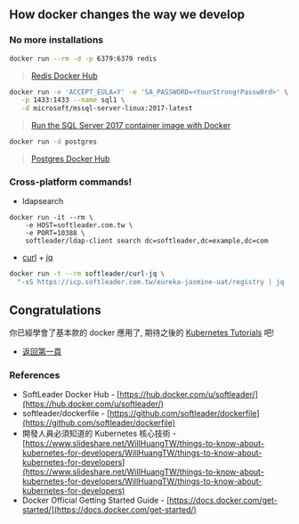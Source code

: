 ## How docker changes the way we develop

### No more installations

```sh
docker run --rm -d -p 6379:6379 redis
```

> [Redis Docker Hub](https://hub.docker.com/_/redis/)

```sh
docker run -e 'ACCEPT_EULA=Y' -e 'SA_PASSWORD=<YourStrong!Passw0rd>' \
   -p 1433:1433 --name sql1 \
   -d microsoft/mssql-server-linux:2017-latest
```

> [Run the SQL Server 2017 container image with Docker](https://docs.microsoft.com/en-us/sql/linux/quickstart-install-connect-docker?view=sql-server-linux-2017)


```sh
docker run -d postgres
```

> [Postgres Docker Hub](https://hub.docker.com/_/postgres/)

### Cross-platform commands!

- ldapsearch

```
docker run -it --rm \
    -e HOST=softleader.com.tw \
    -e PORT=10388 \
    softleader/ldap-client search dc=softleader,dc=example,dc=com
```

- [curl](https://curl.haxx.se/download.html) + [jq](https://github.com/stedolan/jq)

```sh
docker run -t --rm softleader/curl-jq \
  "-sS https://icp.softleader.com.tw/eureka-jasmine-uat/registry | jq .application "
```

## Congratulations

你已經學會了基本款的 docker 應用了, 期待之後的 [Kubernetes Tutorials](https://kubernetes.io/docs/tutorials/) 吧!

- [返回第一頁](./README.md)

### References

- SoftLeader Docker Hub - [https://hub.docker.com/u/softleader/](https://hub.docker.com/u/softleader/)
- softleader/dockerfile - [https://github.com/softleader/dockerfile](https://github.com/softleader/dockerfile)
- 開發人員必須知道的 Kubernetes 核心技術 - [https://www.slideshare.net/WillHuangTW/things-to-know-about-kubernetes-for-developers/WillHuangTW/things-to-know-about-kubernetes-for-developers](https://www.slideshare.net/WillHuangTW/things-to-know-about-kubernetes-for-developers/WillHuangTW/things-to-know-about-kubernetes-for-developers)
- Docker Official Getting Started Guide - [https://docs.docker.com/get-started/](https://docs.docker.com/get-started/)

